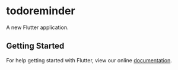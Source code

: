 # todoreminder

A new Flutter application.

## Getting Started

For help getting started with Flutter, view our online
[documentation](https://flutter.io/).
